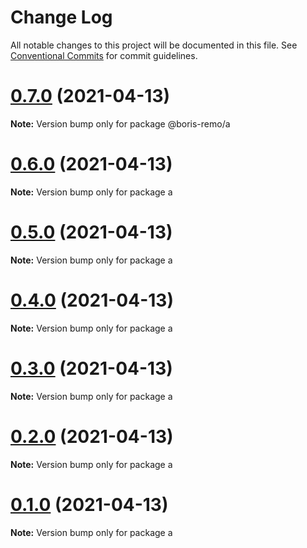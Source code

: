 # Change Log

All notable changes to this project will be documented in this file.
See [Conventional Commits](https://conventionalcommits.org) for commit guidelines.

# [0.7.0](https://github.com/boris-remo/lerna-playground/compare/v0.6.0...v0.7.0) (2021-04-13)

**Note:** Version bump only for package @boris-remo/a





# [0.6.0](https://github.com/boris-remo/lerna-playground/compare/v0.5.0...v0.6.0) (2021-04-13)

**Note:** Version bump only for package a





# [0.5.0](https://github.com/boris-remo/lerna-playground/compare/v0.4.0...v0.5.0) (2021-04-13)

**Note:** Version bump only for package a





# [0.4.0](https://github.com/boris-remo/lerna-playground/compare/v0.3.0...v0.4.0) (2021-04-13)

**Note:** Version bump only for package a





# [0.3.0](https://github.com/boris-remo/lerna-playground/compare/v0.2.0...v0.3.0) (2021-04-13)

**Note:** Version bump only for package a





# [0.2.0](https://github.com/boris-remo/lerna-playground/compare/v0.1.0...v0.2.0) (2021-04-13)

**Note:** Version bump only for package a





# [0.1.0](https://github.com/boris-remo/lerna-playground/compare/v0.0.1...v0.1.0) (2021-04-13)

**Note:** Version bump only for package a

